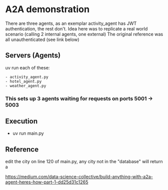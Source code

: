 # A2A demonstration

There are three agents, as an exemplar activity_agent has JWT authentication, the rest don't.
Idea here was to replicate a real world scenario (calling 2 internal agents, one external)
The original reference was all unauthenticated (see link below)

## Servers (Agents)

uv run each of these:

    - activity_agent.py
    - hotel_agent.py
    - weather_agent.py

### This sets up 3 agents waiting for requests on ports 5001 -> 5003

## Execution

- uv run main.py

## Reference

edit the city on line 120 of main.py, any city not in the "database" will return a

https://medium.com/data-science-collective/build-anything-with-a2a-agent-heres-how-part-1-dd25d31c1265
